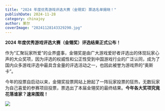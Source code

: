```yaml
---
title: "2024 年度优秀游戏评选大赛（金翎奖）票选名单揭晓！"
publishDate: 2024-11-28
category: chinajoy
author: 莱尔
coverImage: "20241128143329290.jpg"
---
```


**2024** **年度优秀游戏评选大赛（金翎奖）评选结果正式公布！**

作为“汇聚玩家所爱”的业界盛事，金翎奖是由广大游戏爱好者评选出的体现玩家心声的大众奖项，因为评选的权威性和公正性受到中国游戏行业的广泛认同，成为了国内众多游戏评选中最具含金量的评选活动之一，也因此被誉为游戏界的“奥斯卡”。

今年的投票自启动以来，金翎奖投票网站上掀起了一阵玩家投票的狂热，无数玩家为自己喜爱的参赛项目投票，票选出了本届金翎奖的最终结果。**今年各大奖项究竟花落谁家？速来围观！**

![](https://ec-net-1251389766.cos.ap-shanghai.myqcloud.com/wp-content/uploads/2024/11/20241128143350492-142x1024.png)

